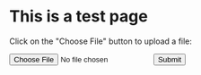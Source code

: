 # This is a test page

<html>
<body>

<p>Click on the "Choose File" button to upload a file:</p>

<form action="/action_page.php">
  <input type="file" id="myFile" name="filename">
  <input type="submit">
</form>


</body>
</html>